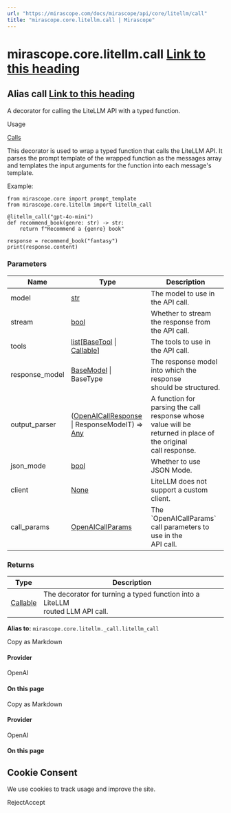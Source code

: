 ```yaml
---
url: "https://mirascope.com/docs/mirascope/api/core/litellm/call"
title: "mirascope.core.litellm.call | Mirascope"
---
```


# mirascope.core.litellm.call [Link to this heading](https://mirascope.com/docs/mirascope/api/core/litellm/call\#mirascope-core-litellm-call)

## Alias call [Link to this heading](https://mirascope.com/docs/mirascope/api/core/litellm/call\#call)

A decorator for calling the LiteLLM API with a typed function.

Usage

[Calls](https://mirascope.com/docs/mirascope/learn/calls)

This decorator is used to wrap a typed function that calls the LiteLLM API. It parses
the prompt template of the wrapped function as the messages array and templates the input
arguments for the function into each message's template.

Example:

```
from mirascope.core import prompt_template
from mirascope.core.litellm import litellm_call

@litellm_call("gpt-4o-mini")
def recommend_book(genre: str) -> str:
    return f"Recommend a {genre} book"

response = recommend_book("fantasy")
print(response.content)
```

### Parameters

| Name | Type | Description |
| --- | --- | --- |
| model | [str](https://docs.python.org/3/library/stdtypes.html#str) | The model to use in the API call. |
| stream | [bool](https://docs.python.org/3/library/functions.html#bool) | Whether to stream the response from the API call. |
| tools | [list](https://docs.python.org/3/library/stdtypes.html#list)\[[BaseTool](https://mirascope.com/docs/mirascope/api/core/base/tool#basetool) \| [Callable](https://docs.python.org/3/library/typing.html#typing.Callable)\] | The tools to use in the API call. |
| response\_model | [BaseModel](https://docs.pydantic.dev/latest/api/base_model/) \| BaseType | The response model into which the response<br>should be structured. |
| output\_parser | ([OpenAICallResponse](https://mirascope.com/docs/mirascope/api/core/openai/call_response#openaicallresponse) \| ResponseModelT) =\> [Any](https://docs.python.org/3/library/typing.html#typing.Any) | A function for<br>parsing the call response whose value will be returned in place of the original<br>call response. |
| json\_mode | [bool](https://docs.python.org/3/library/functions.html#bool) | Whether to use JSON Mode. |
| client | [None](https://docs.python.org/3/library/constants.html#None) | LiteLLM does not support a custom client. |
| call\_params | [OpenAICallParams](https://mirascope.com/docs/mirascope/api/core/openai/call_params#openaicallparams) | The \`OpenAICallParams\` call parameters to use in the<br>API call. |

### Returns

| Type | Description |
| --- | --- |
| [Callable](https://docs.python.org/3/library/typing.html#typing.Callable) | The decorator for turning a typed function into a LiteLLM<br>routed LLM API call. |

**Alias to:** `mirascope.core.litellm._call.litellm_call`

Copy as Markdown

#### Provider

OpenAI

#### On this page

Copy as Markdown

#### Provider

OpenAI

#### On this page

## Cookie Consent

We use cookies to track usage and improve the site.

RejectAccept